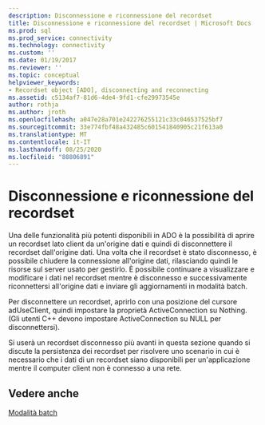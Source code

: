 ```yaml
---
description: Disconnessione e riconnessione del recordset
title: Disconnessione e riconnessione del recordset | Microsoft Docs
ms.prod: sql
ms.prod_service: connectivity
ms.technology: connectivity
ms.custom: ''
ms.date: 01/19/2017
ms.reviewer: ''
ms.topic: conceptual
helpviewer_keywords:
- Recordset object [ADO], disconnecting and reconnecting
ms.assetid: c5134af7-81d6-4de4-9fd1-cfe29973545e
author: rothja
ms.author: jroth
ms.openlocfilehash: a047e28a701e242276255121c33c046537525bf7
ms.sourcegitcommit: 33e774fbf48a432485c601541840905c21f613a0
ms.translationtype: MT
ms.contentlocale: it-IT
ms.lasthandoff: 08/25/2020
ms.locfileid: "88806891"
---
```

# <a name="disconnecting-and-reconnecting-the-recordset"></a>Disconnessione e riconnessione del recordset
Una delle funzionalità più potenti disponibili in ADO è la possibilità di aprire un recordset lato client da un'origine dati e quindi di disconnettere il recordset dall'origine dati. Una volta che il recordset è stato disconnesso, è possibile chiudere la connessione all'origine dati, rilasciando quindi le risorse sul server usato per gestirlo. È possibile continuare a visualizzare e modificare i dati nel recordset mentre è disconnesso e successivamente riconnettersi all'origine dati e inviare gli aggiornamenti in modalità batch.  
  
 Per disconnettere un recordset, aprirlo con una posizione del cursore adUseClient, quindi impostare la proprietà ActiveConnection su Nothing. (Gli utenti C++ devono impostare ActiveConnection su NULL per disconnettersi).  
  
 Si userà un recordset disconnesso più avanti in questa sezione quando si discute la persistenza dei recordset per risolvere uno scenario in cui è necessario che i dati di un recordset siano disponibili per un'applicazione mentre il computer client non è connesso a una rete.  
  
## <a name="see-also"></a>Vedere anche  
 [Modalità batch](./batch-mode.md)